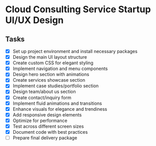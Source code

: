 # Cloud Consulting Service Startup UI/UX Design

## Tasks
- [x] Set up project environment and install necessary packages
- [x] Design the main UI layout structure
- [x] Create custom CSS for elegant styling
- [x] Implement navigation and menu components
- [x] Design hero section with animations
- [x] Create services showcase section
- [x] Implement case studies/portfolio section
- [x] Design team/about us section
- [x] Create contact/inquiry form
- [x] Implement fluid animations and transitions
- [x] Enhance visuals for elegance and trendiness
- [x] Add responsive design elements
- [x] Optimize for performance
- [x] Test across different screen sizes
- [x] Document code with best practices
- [ ] Prepare final delivery package
